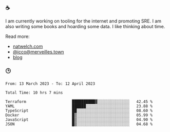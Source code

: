 ### ☕

I am currently working on tooling for the internet and promoting SRE. I am also writing some books and hoarding some data. I like thinking about time. 

Read more:

 - [natwelch.com](https://natwelch.com)
 - [@icco@merveilles.town](https://merveilles.town/@icco)
 - [blog](https://writing.natwelch.com)

### 🕒

<!--START_SECTION:waka-->

```text
From: 13 March 2023 - To: 12 April 2023

Total Time: 10 hrs 7 mins

Terraform                    ██████████▓░░░░░░░░░░░░░░   42.45 %
YAML                         ██████░░░░░░░░░░░░░░░░░░░   23.88 %
TypeScript                   ██░░░░░░░░░░░░░░░░░░░░░░░   08.60 %
Docker                       █▒░░░░░░░░░░░░░░░░░░░░░░░   05.99 %
JavaScript                   █▒░░░░░░░░░░░░░░░░░░░░░░░   04.90 %
JSON                         █▒░░░░░░░░░░░░░░░░░░░░░░░   04.68 %
```

<!--END_SECTION:waka-->
